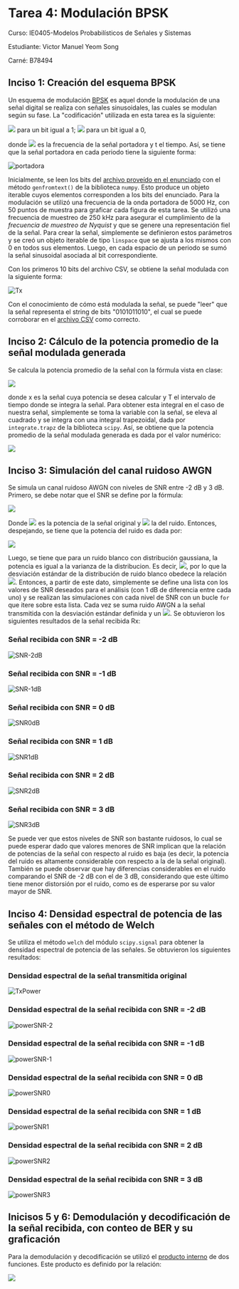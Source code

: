# Tarea 4: Modulación BPSK

Curso: IE0405-Modelos Probabilísticos de Señales y Sistemas  

Estudiante: Victor Manuel Yeom Song  

Carné: B78494  

## Inciso 1: Creación del esquema BPSK  

Un esquema de modulación [BPSK](https://www.gaussianwaves.com/2010/04/bpsk-modulation-and-demodulation-2/) es aquel donde la modulación de una señal digital se realiza con señales sinusoidales, las cuales se modulan según su fase. La "codificación" utilizada en esta tarea es la siguiente:

<img src="https://render.githubusercontent.com/render/math?math=s_1(t) = \sen (2\pi f_c t)"> para un bit igual a 1;
<img src="https://render.githubusercontent.com/render/math?math=s_0(t) = -\sen (2\pi f_c t)"> para un bit igual a 0,

donde <img src="https://render.githubusercontent.com/render/math?math=f_c"> es la frecuencia de la señal portadora y t el tiempo. Así, se tiene que la señal portadora en cada periodo tiene la siguiente forma:  

![portadora](img/portadora.png)

Inicialmente, se leen los bits del [archivo proveído en el enunciado](bits10k.csv) con el método `genfromtext()` de la biblioteca `numpy`. Esto produce un objeto iterable cuyos elementos corresponden a los bits del enunciado. Para la modulación se utilizó una frecuencia de la onda portadora de 5000 Hz, con 50 puntos de muestra para graficar cada figura de esta tarea. Se utilizó una frecuencia de muestreo de 250 kHz para asegurar el cumplimiento de la *frecuencia de muestreo de Nyquist* y que se genere una representación fiel de la señal. Para crear la señal, simplemente se definieron estos parámetros y se creó un objeto iterable de tipo `linspace` que se ajusta a los mismos con 0 en todos sus elementos. Luego, en cada espacio de un periodo se sumó la señal sinusoidal asociada al bit correspondiente.

Con los primeros 10 bits del archivo CSV, se obtiene la señal modulada con la siguiente forma:

![Tx](img/Tx.png)

Con el conocimiento de cómo está modulada la señal, se puede "leer" que la señal representa el string de bits "0101011010", el cual se puede corroborar en el [archivo CSV](bits10k.csv) como correcto.

## Inciso 2: Cálculo de la potencia promedio de la señal modulada generada

Se calcula la potencia promedio de la señal con la fórmula vista en clase:  

<img src="https://render.githubusercontent.com/render/math?math=\frac{1}{2T} \int^T_ {-T} x^2(t) dt">  

donde x es la señal cuya potencia se desea calcular y T el intervalo de tiempo donde se integra la señal. Para obtener esta integral en el caso de nuestra señal, simplemente se toma la variable con la señal, se eleva al cuadrado y se integra con una integral trapezoidal, dada por `integrate.trapz` de la biblioteca `scipy`. Así, se obtiene que la potencia promedio de la señal modulada generada es dada por el valor numérico:

<img src="https://render.githubusercontent.com/render/math?math=P(T) \approx 0.49">

## Inciso 3: Simulación del canal ruidoso AWGN

Se simula un canal ruidoso AWGN con niveles de SNR entre -2 dB y 3 dB. Primero, se debe notar que el SNR se define por la fórmula:

<img src="https://render.githubusercontent.com/render/math?math=SNR_{dB} = 10\log \left( \frac{P_s}{P_n} \right)">

Donde <img src="https://render.githubusercontent.com/render/math?math=P_s"> es la potencia de la señal original y <img src="https://render.githubusercontent.com/render/math?math=P_n"> la del ruido. Entonces, despejando, se tiene que la potencia del ruido es dada por:

<img src="https://render.githubusercontent.com/render/math?math=P_n = \frac{P_s}{10^{ \frac{SNR_{dB}} {10} }}">

Luego, se tiene que para un ruido blanco con distribución gaussiana, la potencia es igual a la varianza de la distribucion. Es decir, <img src="https://render.githubusercontent.com/render/math?math=\sigma ^2 = P_n">, por lo que la desviación estándar de la distribución de ruido blanco obedece la relación <img src="https://render.githubusercontent.com/render/math?math=\sigma = \sqrt{P_n}">. Entonces, a partir de este dato, simplemente se define una lista con los valores de SNR deseados para el análisis (con 1 dB de diferencia entre cada uno) y se realizan las simulaciones con cada nivel de SNR con un bucle `for` que itere sobre esta lista. Cada vez se suma ruido AWGN a la señal transmitida con la desviación estándar definida y un <img src="https://render.githubusercontent.com/render/math?math=\mu = 0">. Se obtuvieron los siguientes resultados de la señal recibida Rx:

### Señal recibida con SNR = -2 dB

![SNR-2dB](img/Rx_SNR-2.png)

### Señal recibida con SNR = -1 dB

![SNR-1dB](img/Rx_SNR-1.png)

### Señal recibida con SNR = 0 dB

![SNR0dB](img/Rx_SNR0.png)

### Señal recibida con SNR = 1 dB

![SNR1dB](img/Rx_SNR1.png)

### Señal recibida con SNR = 2 dB

![SNR2dB](img/Rx_SNR2.png)

### Señal recibida con SNR = 3 dB

![SNR3dB](img/Rx_SNR3.png)

Se puede ver que estos niveles de SNR son bastante ruidosos, lo cual se puede esperar dado que valores menores de SNR implican que la relación de potencias de la señal con respecto al ruido es baja (es decir, la potencia del ruido es altamente considerable con respecto a la de la señal original). También se puede observar que hay diferencias considerables en el ruido comparando el SNR de -2 dB con el de 3 dB, considerando que este último tiene menor distorsión por el ruido, como es de esperarse por su valor mayor de SNR.

## Inciso 4: Densidad espectral de potencia de las señales con el método de Welch

Se utiliza el método `welch` del módulo `scipy.signal` para obtener la densidad espectral de potencia de las señales. Se obtuvieron los siguientes resultados:

### Densidad espectral de la señal transmitida original

![TxPower](img/powerNoNoise.png)

### Densidad espectral de la señal recibida con SNR = -2 dB

![powerSNR-2](img/powerSNR-2.png)

### Densidad espectral de la señal recibida con SNR = -1 dB

![powerSNR-1](img/powerSNR-1.png)

### Densidad espectral de la señal recibida con SNR = 0 dB

![powerSNR0](img/powerSNR0.png)

### Densidad espectral de la señal recibida con SNR = 1 dB

![powerSNR1](img/powerSNR1.png)

### Densidad espectral de la señal recibida con SNR = 2 dB

![powerSNR2](img/powerSNR2.png)

### Densidad espectral de la señal recibida con SNR = 3 dB

![powerSNR3](img/powerSNR3.png)

## Inicisos 5 y 6: Demodulación y decodificación de la señal recibida, con conteo de BER y su graficación

Para la demodulación y decodificación se utilizó el [producto interno](https://mathworld.wolfram.com/InnerProduct.html) de dos funciones. Este producto es definido por la relación:

<img src="https://render.githubusercontent.com/render/math?math= \lt f,  g \gt = \int_a^b ">